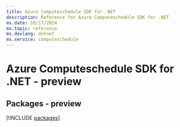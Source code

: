```yaml
---
title: Azure Computeschedule SDK for .NET
description: Reference for Azure Computeschedule SDK for .NET
ms.date: 10/17/2024
ms.topic: reference
ms.devlang: dotnet
ms.service: computeschedule
---
```

# Azure Computeschedule SDK for .NET - preview
## Packages - preview
[!INCLUDE [packages](computeschedule-index.md)]